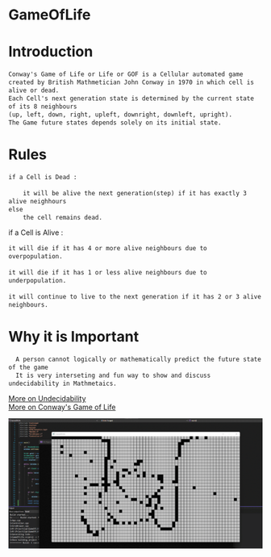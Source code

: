 # GameOfLife


# Introduction

    Conway's Game of Life or Life or GOF is a Cellular automated game
    created by British Mathmetician John Conway in 1970 in which cell is alive or dead.
    Each Cell's next generation state is determined by the current state of its 8 neighbours 
    (up, left, down, right, upleft, downright, downleft, upright).
    The Game future states depends solely on its initial state.


# Rules

    if a Cell is Dead : 

        it will be alive the next generation(step) if it has exactly 3 alive neighhours 
    else 
        the cell remains dead.
    
 
if a Cell is Alive :

    it will die if it has 4 or more alive neighbours due to overpopulation.
    
    it will die if it has 1 or less alive neighbours due to underpopulation.
    
    it will continue to live to the next generation if it has 2 or 3 alive neighbours.
    
  
  # Why it is Important
  
      A person cannot logically or mathematically predict the future state of the game  
      It is very interseting and fun way to show and discuss undecidability in Mathmetaics.
        
[More on Undecidability](https://en.wikipedia.org/wiki/Undecidable_problem)  
[More on Conway's Game of Life](https://en.wikipedia.org/wiki/Conway%27s_Game_of_Life)
        
     
  
  
  
 ![Screenshot](gif.gif)
